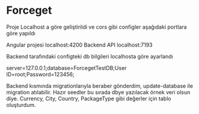 # Forceget

Proje Localhost a göre geliştirildi ve cors gibi configler aşağıdaki portlara göre yapıldı
 
Angular projesi localhost:4200
Backend API localhost:7193
 
Backend tarafındaki configteki db bilgileri localhosta göre ayarlandı
 
server=127.0.0.1;database=ForcegetTestDB;User ID=root;Password=123456;

Backend kısmında migrationlarıyla beraber gönderdim, update-database ile migration atılabilir. Hazır seedler bu sırada dbye yazılacak örnek veri olsun diye. Currency, City, Country, PackageType gibi değerler için tablo oluşturdum.
